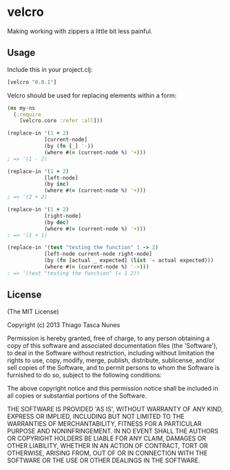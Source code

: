# velcro

Making working with zippers a little bit less painful.

## Usage

Include this in your project.clj:

```clojure
[velcro "0.0.1"]
```

Velcro should be used for replacing elements within a form:

```clojure
(ns my-ns
  (:require
    [velcro.core :refer :all]))

(replace-in '(1 + 2)
            [current-node]
            (by (fn [_] '-))
            (where #(= (current-node %) '+)))
; => '(1 - 2)

(replace-in '(1 + 2)
            [left-node]
            (by inc)
            (where #(= (current-node %) '+)))
; => '(2 + 2)

(replace-in '(1 + 2)
            [right-node]
            (by dec)
            (where #(= (current-node %) '+)))
; => '(1 + 1)

(replace-in '(test "testing the function" 1 -> 2)
            [left-node current-node right-node]
            (by (fn [actual _ expected] (list '= actual expected)))
            (where #(= (current-node %) '->)))
; => '(test "testing the function" (= 1 2))
```

## License

(The MIT License)

Copyright (c) 2013 Thiago Tasca Nunes

Permission is hereby granted, free of charge, to any person obtaining a copy of this software and associated documentation files (the 'Software'), to deal in the Software without restriction, including without limitation the rights to use, copy, modify, merge, publish, distribute, sublicense, and/or sell copies of the Software, and to permit persons to whom the Software is furnished to do so, subject to the following conditions:

The above copyright notice and this permission notice shall be included in all copies or substantial portions of the Software.

THE SOFTWARE IS PROVIDED 'AS IS', WITHOUT WARRANTY OF ANY KIND, EXPRESS OR IMPLIED, INCLUDING BUT NOT LIMITED TO THE WARRANTIES OF MERCHANTABILITY, FITNESS FOR A PARTICULAR PURPOSE AND NONINFRINGEMENT. IN NO EVENT SHALL THE AUTHORS OR COPYRIGHT HOLDERS BE LIABLE FOR ANY CLAIM, DAMAGES OR OTHER LIABILITY, WHETHER IN AN ACTION OF CONTRACT, TORT OR OTHERWISE, ARISING FROM, OUT OF OR IN CONNECTION WITH THE SOFTWARE OR THE USE OR OTHER DEALINGS IN THE SOFTWARE.
